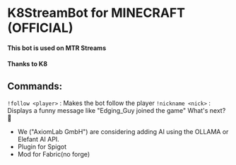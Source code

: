 # K8StreamBot for MINECRAFT (OFFICIAL)
#### This bot is used on MTR Streams
#### Thanks to K8
## Commands:
`!follow <player>` : Makes the bot follow the player
`!nickname <nick>` : Displays a funny message like "Edging_Guy joined the game"
What's next? 🚀
- We ("AxiomLab GmbH") are considering adding AI using the OLLAMA or Elefant AI API.
- Plugin for Spigot
- Mod for Fabric(no forge)
